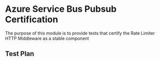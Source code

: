 # Azure Service Bus Pubsub Certification

The purpose of this module is to provide tests that certify the Rate Limiter HTTP Middleware as a stable component

## Test Plan

